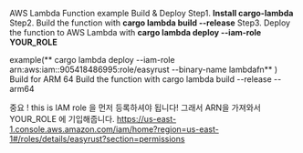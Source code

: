 AWS Lambda Function example
Build & Deploy
Step1.
**Install cargo-lambda**
Step2.
Build the function with **cargo lambda build --release**
Step3.
Deploy the function to AWS Lambda with **cargo lambda deploy --iam-role YOUR_ROLE**

example(** cargo lambda deploy --iam-role arn:aws:iam::905418486995:role/easyrust --binary-name lambdafn** )
Build for ARM 64
Build the function with cargo lambda build --release --arm64



중요 ! this is IAM role 을 먼저 등록하셔야 됩니다! 
그래서 ARN을 가져와서 YOUR_ROLE 에 기입해줍니다.
https://us-east-1.console.aws.amazon.com/iam/home?region=us-east-1#/roles/details/easyrust?section=permissions
